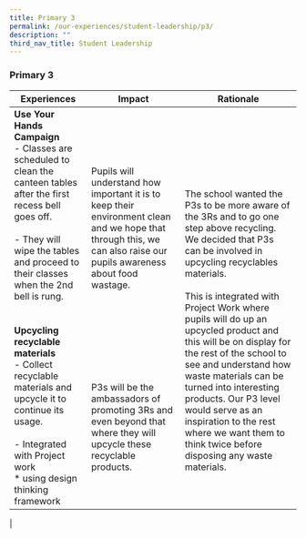 ```yaml
---
title: Primary 3
permalink: /our-experiences/student-leadership/p3/
description: ""
third_nav_title: Student Leadership
---
```

### **Primary 3**

| Experiences | Impact | Rationale |
|---|---|---|
| **Use Your Hands Campaign**<br>- Classes are scheduled to clean the canteen tables after the first recess bell goes off.<br><br>- They will wipe the tables and proceed to their classes when the 2nd bell is rung.<br><br><br>**Upcycling recyclable materials**<br>- Collect recyclable materials and upcycle it to continue its usage.<br><br>- Integrated with Project work<br>* using design thinking framework | <br><br>Pupils will understand how important it is to keep their environment clean and we hope that through this, we can also raise our pupils awareness about food wastage.<br><br><br><br><br><br><br><br><br>P3s will be the ambassadors of promoting 3Rs and even beyond that where they will upcycle these recyclable products. | <br><br><br><br>The school wanted the P3s to be more aware of the 3Rs and to go one step above recycling. We decided that P3s can be involved in upcycling recyclables materials.<br><br>This is integrated with Project Work where pupils will do up an upcycled product and this will be on display for the rest of the school to see and understand how waste materials can be turned into interesting products. Our P3 level would serve as an inspiration to the rest where we want them to think twice before disposing any waste materials. |
|